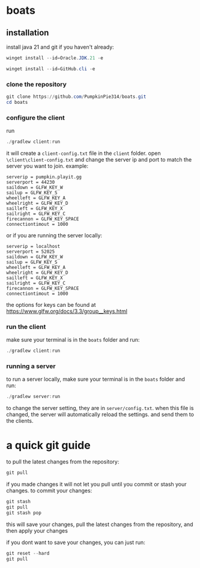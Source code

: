 # boats
## installation

install java 21 and git if you haven't already:
```powershell
winget install --id=Oracle.JDK.21 -e
```
```powershell
winget install --id=GitHub.cli -e
```
### clone the repository
```powershell
git clone https://github.com/PumpkinPie314/boats.git
cd boats
```
### configure the client
run 
```powershell
./gradlew client:run
```
it will create a `client-config.txt` file in the `client` folder.
open `\client\client-config.txt` and change the server ip and port to match the server you want to join.
example:
```
serverip = pumpkin.playit.gg
serverport = 44230
saildown = GLFW_KEY_W
sailup = GLFW_KEY_S
wheelleft = GLFW_KEY_A
wheelright = GLFW_KEY_D
sailleft = GLFW_KEY_X
sailright = GLFW_KEY_C
firecannon = GLFW_KEY_SPACE
connectiontimout = 1000
```
or if you are running the server locally:
```
serverip = localhost
serverport = 52025
saildown = GLFW_KEY_W
sailup = GLFW_KEY_S
wheelleft = GLFW_KEY_A
wheelright = GLFW_KEY_D
sailleft = GLFW_KEY_X
sailright = GLFW_KEY_C
firecannon = GLFW_KEY_SPACE
connectiontimout = 1000
```
the options for keys can be found at https://www.glfw.org/docs/3.3/group__keys.html
### run the client
make sure your terminal is in the `boats` folder and run:
```powershell
./gradlew client:run
```
### running a server
to run a server locally, make sure your terminal is in the `boats` folder and run:
```powershell
./gradlew server:run
```
to change the server setting, they are in `server/config.txt`. when this file is changed, the server will automatically reload the settings. and send them to the clients.


# a quick git guide
to pull the latest changes from the repository:
```powershell
git pull
```
if you made changes it will not let you pull until you commit or stash your changes.
to commit your changes:
```powershell
git stash
git pull
git stash pop
```
this will save your changes, pull the latest changes from the repository, and then apply your changes

if you dont want to save your changes, you can just run:
```powershell
git reset --hard
git pull
```